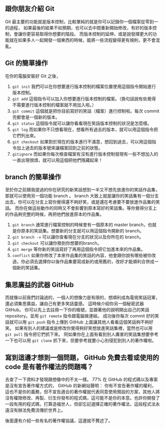 ## 跟你朋友介紹 Git
Git 最主要的功能就是版本控制，比較單純的就是你可以記錄你一個檔案從零到一的過程，
如果最後的結果不如預期，也可以去中間重新開始修改，有好的版本控制，會讓你更容易取得你想要的階段。
而版本控制的延伸，或是說發揮更大的功能就在如果多人一起開發一個東西的時候，能將一些流程變得更有規則，更不會混亂。

## Git 的簡單操作
在你的電腦安裝好 Git 之後，
1. `git init` 我們可以在你想要進行版本控制的檔案位置使用這個指令開始進行版本控制。
2. `git add` 這個指令可以加入你想要進行版本控制的檔案。（換句話說有些覺得不需要進行版本控制的檔案就不用加入啦。）
3. `git commit` 這個就是把你目前寫好的笑話（檔案）進行控制啦。每次 commit 完都會是一個新的版本。
4. `git status` 這個指令就可以讓你看看現在笑話版本控制的狀況是怎麼樣。
5. `git log` 而如果你不只想看現在，想看所有過去的版本，就可以用這個指令把它們列出來。
6. `git checkout` 如果對於現在的版本進行不滿意，想回到過去，可以用這個指令加上過去的版本號來讓檔案回到之前的狀態。
7. `gitignore` 而如果你每次檢查檔案有沒有進行版本控制發現有一些不想加入的一直出現很煩，就可以用這個把他們隱藏起來！

## branch 的簡單操作
至於你之前跟我提過的你在研究的新笑話想到一半又不想先放進你的笑話作品集，那就可以使用另一個功能 branch 。
branch 大致上就是讓你的笑話集有一個分支出去，你可以在分支上寫你覺得還不夠好笑，或是還在考慮要不要放進作品集的笑話。
而你在做這些動作的同時又不會影響到原本寫好的笑話集。等你覺得分支上的作品夠完整的時候，再把他們放進原本的作品集。
1. `git branch` 通常進行檔案控制的時候會有一個原本的 master branch，也就是你原本的笑話集。想要新的分支就可以用這個指令開新的 branch。
2. `git branch -v` 可以讓你查看現在分支的狀況以及你所在的 branch。
3. `git checkout` 可以讓你換到你想要的branch。
4. `git merge` 等你新的笑話寫好了再用這個指令把它加進本來的作品集。
5. `conflict` 如果你修改了本來作品集的笑話的內容，他會跟你說有哪些被你改過，你必須去選擇你以後作品集要寫成新的或用舊的，改好才能順利合併成一個新的笑話集。

## 集思廣益的武器 GitHub
而就像以前我們討論過的，一個人的想像力是有限的，想順利成為電視笑話冠軍，還必須集思廣益，讓自己有更多笑話靈感。
這時候介紹你另一個秘密武器 GitHub。
你可以先上去註冊一下你的帳號，並跟著他的說明開出自己的笑話 repository。並用 `git remote` 指令跟電腦做連結。
成功後你每次 commit 好的笑話就可以用 `git push` 指令上傳到 GitHub 上面讓其他人看看這個笑話夠不夠好笑。
如果有別人的建議或是修改你覺得夠好笑想放進笑話集裡，當然也可以用 `git pull` 指令把它們抓下來。
阿如果你在上面有看到別人厲害的笑話集想要參考一下也可以用 `git clone` 抓下來，但要參考就要小心別侵犯到別人的著作權啦。

## 寫到這邊才想到一個問題， GitHub 免費去看或使用的 code 是有著作權法的問題嗎？
去查了一下資料才發現跟想像中的不太一樣。
77% 在 GitHub 的程式碼以及專案是沒有宣告著作權方式的，
GitHub 的新網站聲明：
你有不宣告著作權的權利，這也不是你的義務，但不宣告適合的著作權就代表同意使用預設的方案，其他人將沒有權限修改、再製、衍生你發布的程式碼，這可能不是你的本意。也許你開發了一段有用的程式碼，打算造福世人，但卻忘記選擇正確的著作權法，這段程式法永遠沒有辦法免費流傳於世界上。

後面還有介紹一些有名的著作權協議，這邊就不贅述了。
